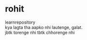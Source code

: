 # rohit
learnrepository
<br>
kya lagta tha aapko nhi lautenge, galat.
<br>
jbtk torenge nhi tbtk chhorenge nhi

